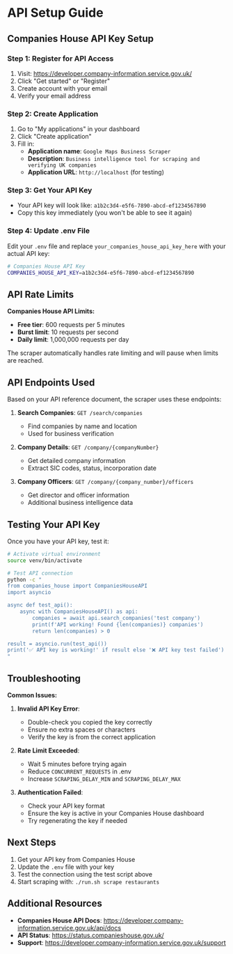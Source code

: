# API Setup Guide

## Companies House API Key Setup

### Step 1: Register for API Access
1. Visit: https://developer.company-information.service.gov.uk/
2. Click "Get started" or "Register"
3. Create account with your email
4. Verify your email address

### Step 2: Create Application
1. Go to "My applications" in your dashboard
2. Click "Create application"
3. Fill in:
   - **Application name**: `Google Maps Business Scraper`
   - **Description**: `Business intelligence tool for scraping and verifying UK companies`
   - **Application URL**: `http://localhost` (for testing)

### Step 3: Get Your API Key
- Your API key will look like: `a1b2c3d4-e5f6-7890-abcd-ef1234567890`
- Copy this key immediately (you won't be able to see it again)

### Step 4: Update .env File
Edit your `.env` file and replace `your_companies_house_api_key_here` with your actual API key:

```bash
# Companies House API Key
COMPANIES_HOUSE_API_KEY=a1b2c3d4-e5f6-7890-abcd-ef1234567890
```

## API Rate Limits

**Companies House API Limits:**
- **Free tier**: 600 requests per 5 minutes
- **Burst limit**: 10 requests per second
- **Daily limit**: 1,000,000 requests per day

The scraper automatically handles rate limiting and will pause when limits are reached.

## API Endpoints Used

Based on your API reference document, the scraper uses these endpoints:

1. **Search Companies**: `GET /search/companies`
   - Find companies by name and location
   - Used for business verification

2. **Company Details**: `GET /company/{companyNumber}`
   - Get detailed company information
   - Extract SIC codes, status, incorporation date

3. **Company Officers**: `GET /company/{company_number}/officers`
   - Get director and officer information
   - Additional business intelligence data

## Testing Your API Key

Once you have your API key, test it:

```bash
# Activate virtual environment
source venv/bin/activate

# Test API connection
python -c "
from companies_house import CompaniesHouseAPI
import asyncio

async def test_api():
    async with CompaniesHouseAPI() as api:
        companies = await api.search_companies('test company')
        print(f'API working! Found {len(companies)} companies')
        return len(companies) > 0

result = asyncio.run(test_api())
print('✅ API key is working!' if result else '❌ API key test failed')
"
```

## Troubleshooting

**Common Issues:**

1. **Invalid API Key Error**:
   - Double-check you copied the key correctly
   - Ensure no extra spaces or characters
   - Verify the key is from the correct application

2. **Rate Limit Exceeded**:
   - Wait 5 minutes before trying again
   - Reduce `CONCURRENT_REQUESTS` in .env
   - Increase `SCRAPING_DELAY_MIN` and `SCRAPING_DELAY_MAX`

3. **Authentication Failed**:
   - Check your API key format
   - Ensure the key is active in your Companies House dashboard
   - Try regenerating the key if needed

## Next Steps

1. Get your API key from Companies House
2. Update the `.env` file with your key
3. Test the connection using the test script above
4. Start scraping with: `./run.sh scrape restaurants`

## Additional Resources

- **Companies House API Docs**: https://developer.company-information.service.gov.uk/api/docs
- **API Status**: https://status.companieshouse.gov.uk/
- **Support**: https://developer.company-information.service.gov.uk/support

